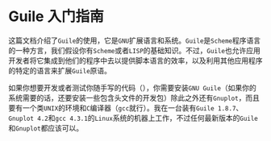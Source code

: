 # Guile 入门指南

这篇文档介绍了`Guile`的使用，它是`GNU`扩展语言和系统。`Guile`是`Scheme`程序语言的一种方言，我们假设你有`Scheme`或者`LISP`的基础知识。不过，`Guile`也允许应用开发者将它集成到他们的程序中去以提供脚本语言的效率，以及利用其他应用程序的特定的语言来扩展`Guile`原语。

如果你想要开发或者测试你随手写的代码（），你需要安装`GNU Guile`（如果你的系统需要的话，还要安装一些包含头文件的开发包）除此之外还有`Gnuplot`，而且要有一个类`UNIX`的环境和`C`编译器（`gcc`就行）。我在一台装有`Guile 1.8.7`、`Gnuplot 4.2`和`gcc 4.3.1`的`Linux`系统的机器上工作，不过任何最新版本的`Guile`和`Gnuplot`都应该可以。

